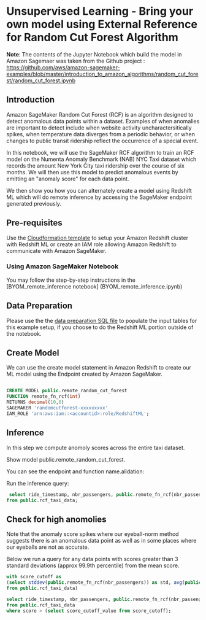 # Unsupervised Learning - Bring your own model using External Reference for Random Cut Forest Algorithm

**Note**: The contents of the Jupyter Notebook which build the model in Amazon Sagemaer was taken from the Github project : https://github.com/aws/amazon-sagemaker-examples/blob/master/introduction_to_amazon_algorithms/random_cut_forest/random_cut_forest.ipynb


## Introduction

Amazon SageMaker Random Cut Forest (RCF) is an algorithm designed to detect anomalous data points within a dataset. Examples of when anomalies are important to detect include when website activity uncharactersitically spikes, when temperature data diverges from a periodic behavior, or when changes to public transit ridership reflect the occurrence of a special event.

In this notebook, we will use the SageMaker RCF algorithm to train an RCF model on the Numenta Anomaly Benchmark (NAB) NYC Taxi dataset which records the amount New York City taxi ridership over the course of six months. We will then use this model to predict anomalous events by emitting an "anomaly score" for each data point.

We then show you how you can alternately create a model using Redshift ML which will do remote inference by accessing the SageMaker endpoint generated previously.  

## Pre-requisites

Use the [Cloudformation template](../cloud-formation/cloud-formation-template.yaml) to setup your Amazon Redshift cluster with Redshift ML or create an IAM role allowing Amazon Redshift to communicate with Amazon SageMaker.   


### Using Amazon SageMaker Notebook

You may follow the step-by-step instructions in the [BYOM_remote_inference notebook] (BYOM_remote_inference.ipynb) 

## Data Preparation

Please use the the [data preparation SQL file](./data_preparation.sql) to populate the input tables for this example setup, if you choose to do the Redshift ML portion outside of the notebook.

## Create Model

We can use the create model statement in Amazon Redshift to create our ML model using the Endpoint created by Amazon SageMaker. 
```sql

CREATE MODEL public.remote_random_cut_forest
FUNCTION remote_fn_rcf(int)
RETURNS decimal(10,6)
SAGEMAKER 'randomcutforest-xxxxxxxxx'
IAM_ROLE 'arn:aws:iam::<accountid>:role/RedshiftML';
  ```

 ## Inference 

 In this step we compute anomoly scores across the entire taxi dataset.

 Show model public.remote_random_cut_forest.

 You can see the endpoint and function name.alidation:

 Run the inference query:

```sql
 select ride_timestamp, nbr_passengers, public.remote_fn_rcf(nbr_passengers) as score
from public.rcf_taxi_data;
  ```

 ## Check for high anomolies

Note that the anomaly score spikes where our eyeball-norm method suggests there is an anomalous data point as well as in some places where our eyeballs are not as accurate.

Below we run a query for  any data points with scores greater than 3 standard deviations (approx 99.9th percentile) from the mean score.

```sql
with score_cutoff as
(select stddev(public.remote_fn_rcf(nbr_passengers)) as std, avg(public.remote_fn_rcf(nbr_passengers)) as mean, ( mean + 3 * std ) as score_cutoff_value
from public.rcf_taxi_data)

select ride_timestamp, nbr_passengers, public.remote_fn_rcf(nbr_passengers) as score
from public.rcf_taxi_data
where score > (select score_cutoff_value from score_cutoff);
 
```

